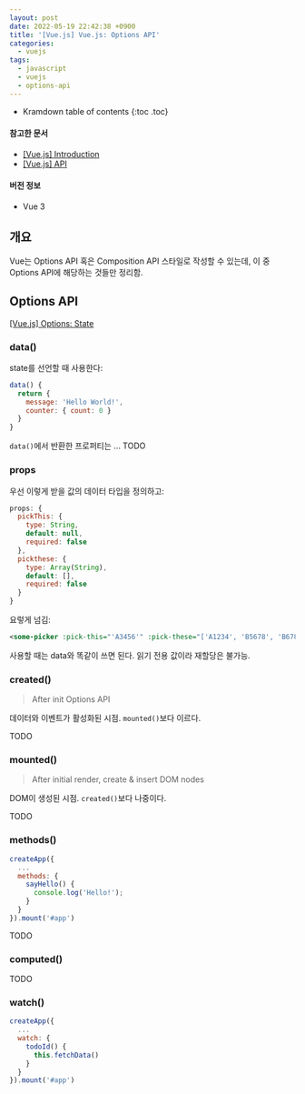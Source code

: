 ```yaml
---
layout: post
date: 2022-05-19 22:42:38 +0900
title: '[Vue.js] Vue.js: Options API'
categories:
  - vuejs
tags:
  - javascript
  - vuejs
  - options-api
---
```


* Kramdown table of contents
{:toc .toc}

#### 참고한 문서

- [\[Vue.js\] Introduction](https://vuejs.org/guide/introduction.html)
- [\[Vue.js\] API](https://vuejs.org/api/)

#### 버전 정보

- Vue 3

## 개요

Vue는 Options API 혹은 Composition API 스타일로 작성할 수 있는데, 이 중 Options API에 해당하는 것들만 정리함.

## Options API

[\[Vue.js\] Options: State](https://vuejs.org/api/options-state.html)

### data()

state를 선언할 때 사용한다:

```js
data() {
  return {
    message: 'Hello World!',
    counter: { count: 0 }
  }
}
```

`data()`에서 반환한 프로퍼티는 ... TODO

### props

우선 이렇게 받을 값의 데이터 타입을 정의하고:

```js
props: {
  pickThis: {
    type: String,
    default: null,
    required: false
  },
  pickthese: {
    type: Array(String),
    default: [],
    required: false
  }
}
```

요렇게 넘김:

```xml
<some-picker :pick-this="'A3456'" :pick-these="['A1234', 'B5678', 'B6789']"><some-picker>
```

사용할 때는 data와 똑같이 쓰면 된다. 읽기 전용 값이라 재할당은 불가능.

### created()

> After init Options API

데이터와 이벤트가 활성화된 시점. `mounted()`보다 이르다.

TODO

### mounted()

> After initial render, create & insert DOM nodes

DOM이 생성된 시점. `created()`보다 나중이다.

TODO

### methods()

```js
createApp({
  ...
  methods: {
    sayHello() {
      console.log('Hello!');
    }
  }
}).mount('#app')
```

TODO

### computed()

TODO

### watch()

```js
createApp({
  ...
  watch: {
    todoId() {
      this.fetchData()
    }
  }
}).mount('#app')
```
